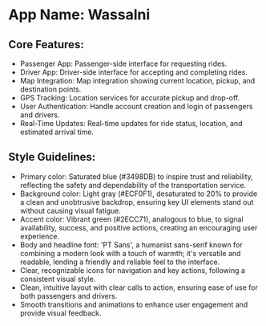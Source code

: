 # **App Name**: Wassalni

## Core Features:

- Passenger App: Passenger-side interface for requesting rides.
- Driver App: Driver-side interface for accepting and completing rides.
- Map Integration: Map integration showing current location, pickup, and destination points.
- GPS Tracking: Location services for accurate pickup and drop-off.
- User Authentication: Handle account creation and login of passengers and drivers.
- Real-Time Updates: Real-time updates for ride status, location, and estimated arrival time.

## Style Guidelines:

- Primary color: Saturated blue (#3498DB) to inspire trust and reliability, reflecting the safety and dependability of the transportation service.
- Background color: Light gray (#ECF0F1), desaturated to 20% to provide a clean and unobtrusive backdrop, ensuring key UI elements stand out without causing visual fatigue.
- Accent color: Vibrant green (#2ECC71), analogous to blue, to signal availability, success, and positive actions, creating an encouraging user experience.
- Body and headline font: 'PT Sans', a humanist sans-serif known for combining a modern look with a touch of warmth; it's versatile and readable, lending a friendly and reliable feel to the interface.
- Clear, recognizable icons for navigation and key actions, following a consistent visual style.
- Clean, intuitive layout with clear calls to action, ensuring ease of use for both passengers and drivers.
- Smooth transitions and animations to enhance user engagement and provide visual feedback.